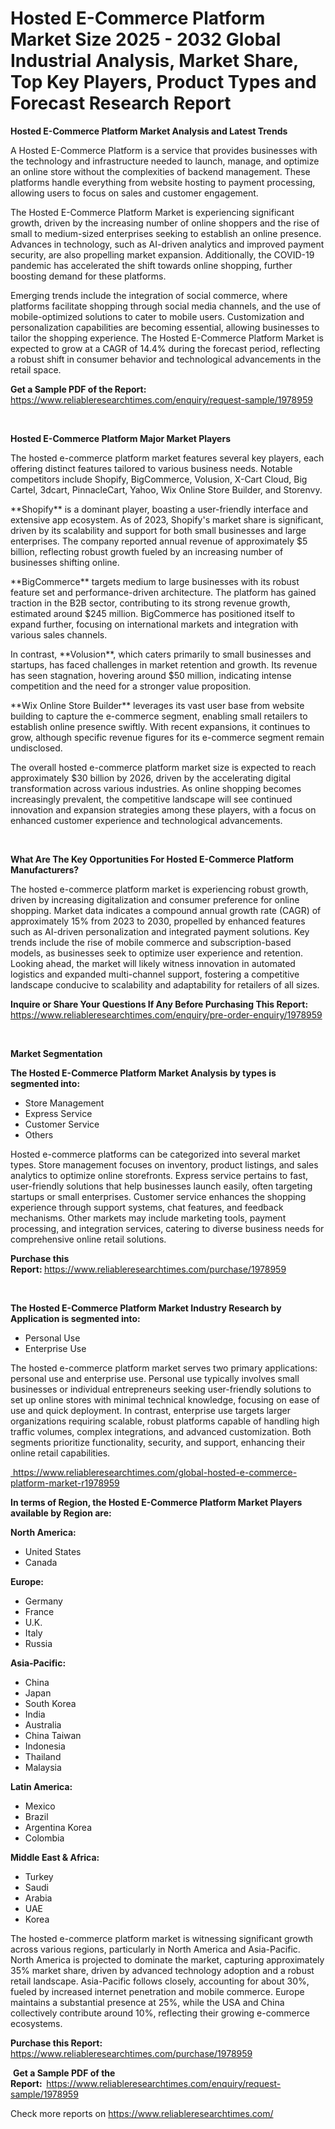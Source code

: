 <p><h1>Hosted E-Commerce Platform Market Size 2025 - 2032 Global Industrial Analysis, Market Share, Top Key Players, Product Types and Forecast Research Report</h1></p><p><strong>Hosted E-Commerce Platform Market Analysis and Latest Trends</strong></p>
<p><p>A Hosted E-Commerce Platform is a service that provides businesses with the technology and infrastructure needed to launch, manage, and optimize an online store without the complexities of backend management. These platforms handle everything from website hosting to payment processing, allowing users to focus on sales and customer engagement. </p><p>The Hosted E-Commerce Platform Market is experiencing significant growth, driven by the increasing number of online shoppers and the rise of small to medium-sized enterprises seeking to establish an online presence. Advances in technology, such as AI-driven analytics and improved payment security, are also propelling market expansion. Additionally, the COVID-19 pandemic has accelerated the shift towards online shopping, further boosting demand for these platforms.</p><p>Emerging trends include the integration of social commerce, where platforms facilitate shopping through social media channels, and the use of mobile-optimized solutions to cater to mobile users. Customization and personalization capabilities are becoming essential, allowing businesses to tailor the shopping experience. The Hosted E-Commerce Platform Market is expected to grow at a CAGR of 14.4% during the forecast period, reflecting a robust shift in consumer behavior and technological advancements in the retail space.</p></p>
<p><strong>Get a Sample PDF of the Report:&nbsp;</strong> <a href="https://www.reliableresearchtimes.com/enquiry/request-sample/1978959?utm_campaign=3554&utm_medium=2&utm_source=Github&utm_content=ia&utm_term=28032025&utm_id=hosted-e-commerce-platform">https://www.reliableresearchtimes.com/enquiry/request-sample/1978959</a></p>
<p>&nbsp;</p>
<p><strong>Hosted E-Commerce Platform Major Market Players</strong></p>
<p><p>The hosted e-commerce platform market features several key players, each offering distinct features tailored to various business needs. Notable competitors include Shopify, BigCommerce, Volusion, X-Cart Cloud, Big Cartel, 3dcart, PinnacleCart, Yahoo, Wix Online Store Builder, and Storenvy.</p><p>**Shopify** is a dominant player, boasting a user-friendly interface and extensive app ecosystem. As of 2023, Shopify's market share is significant, driven by its scalability and support for both small businesses and large enterprises. The company reported annual revenue of approximately $5 billion, reflecting robust growth fueled by an increasing number of businesses shifting online.</p><p>**BigCommerce** targets medium to large businesses with its robust feature set and performance-driven architecture. The platform has gained traction in the B2B sector, contributing to its strong revenue growth, estimated around $245 million. BigCommerce has positioned itself to expand further, focusing on international markets and integration with various sales channels.</p><p>In contrast, **Volusion**, which caters primarily to small businesses and startups, has faced challenges in market retention and growth. Its revenue has seen stagnation, hovering around $50 million, indicating intense competition and the need for a stronger value proposition.</p><p>**Wix Online Store Builder** leverages its vast user base from website building to capture the e-commerce segment, enabling small retailers to establish online presence swiftly. With recent expansions, it continues to grow, although specific revenue figures for its e-commerce segment remain undisclosed.</p><p>The overall hosted e-commerce platform market size is expected to reach approximately $30 billion by 2026, driven by the accelerating digital transformation across various industries. As online shopping becomes increasingly prevalent, the competitive landscape will see continued innovation and expansion strategies among these players, with a focus on enhanced customer experience and technological advancements.</p></p>
<p>&nbsp;</p>
<p><strong>What Are The Key Opportunities For Hosted E-Commerce Platform Manufacturers?</strong></p>
<p><p>The hosted e-commerce platform market is experiencing robust growth, driven by increasing digitalization and consumer preference for online shopping. Market data indicates a compound annual growth rate (CAGR) of approximately 15% from 2023 to 2030, propelled by enhanced features such as AI-driven personalization and integrated payment solutions. Key trends include the rise of mobile commerce and subscription-based models, as businesses seek to optimize user experience and retention. Looking ahead, the market will likely witness innovation in automated logistics and expanded multi-channel support, fostering a competitive landscape conducive to scalability and adaptability for retailers of all sizes.</p></p>
<p><strong>Inquire or Share Your Questions If Any Before Purchasing This Report:</strong> <a href="https://www.reliableresearchtimes.com/enquiry/pre-order-enquiry/1978959?utm_campaign=3554&utm_medium=2&utm_source=Github&utm_content=ia&utm_term=28032025&utm_id=hosted-e-commerce-platform">https://www.reliableresearchtimes.com/enquiry/pre-order-enquiry/1978959</a></p>
<p>&nbsp;</p>
<p><strong>Market Segmentation</strong></p>
<p><strong>The Hosted E-Commerce Platform Market Analysis by types is segmented into:</strong></p>
<p><ul><li>Store Management</li><li>Express Service</li><li>Customer Service</li><li>Others</li></ul></p>
<p><p>Hosted e-commerce platforms can be categorized into several market types. Store management focuses on inventory, product listings, and sales analytics to optimize online storefronts. Express service pertains to fast, user-friendly solutions that help businesses launch easily, often targeting startups or small enterprises. Customer service enhances the shopping experience through support systems, chat features, and feedback mechanisms. Other markets may include marketing tools, payment processing, and integration services, catering to diverse business needs for comprehensive online retail solutions.</p></p>
<p><strong>Purchase this Report:&nbsp;</strong><a href="https://www.reliableresearchtimes.com/purchase/1978959?utm_campaign=3554&utm_medium=2&utm_source=Github&utm_content=ia&utm_term=28032025&utm_id=hosted-e-commerce-platform">https://www.reliableresearchtimes.com/purchase/1978959</a></p>
<p>&nbsp;</p>
<p><strong>The Hosted E-Commerce Platform Market Industry Research by Application is segmented into:</strong></p>
<p><ul><li>Personal Use</li><li>Enterprise Use</li></ul></p>
<p><p>The hosted e-commerce platform market serves two primary applications: personal use and enterprise use. Personal use typically involves small businesses or individual entrepreneurs seeking user-friendly solutions to set up online stores with minimal technical knowledge, focusing on ease of use and quick deployment. In contrast, enterprise use targets larger organizations requiring scalable, robust platforms capable of handling high traffic volumes, complex integrations, and advanced customization. Both segments prioritize functionality, security, and support, enhancing their online retail capabilities.</p></p>
<p><a href="https://www.reliableresearchtimes.com/global-hosted-e-commerce-platform-market-r1978959?utm_campaign=3554&utm_medium=2&utm_source=Github&utm_content=ia&utm_term=28032025&utm_id=hosted-e-commerce-platform">&nbsp;https://www.reliableresearchtimes.com/global-hosted-e-commerce-platform-market-r1978959</a></p>
<p><strong>In terms of Region, the Hosted E-Commerce Platform Market Players available by Region are:</strong></p>
<p>
    <p> <strong> North America: </strong>
        <ul>
            <li>United States</li>
            <li>Canada</li>
        </ul>
        </p> 
    <p> <strong> Europe: </strong>
        <ul>
            <li>Germany</li>
            <li>France</li>
            <li>U.K.</li>
            <li>Italy</li>
            <li>Russia</li>
        </ul>
        </p> 
    <p> <strong> Asia-Pacific: </strong>
        <ul>
            <li>China</li>
            <li>Japan</li>
            <li>South Korea</li>
            <li>India</li>
            <li>Australia</li>
            <li>China Taiwan</li>
            <li>Indonesia</li>
            <li>Thailand</li>
            <li>Malaysia</li>
        </ul>
        </p> 
    <p> <strong> Latin America: </strong>
        <ul>
            <li>Mexico</li>
            <li>Brazil</li>
            <li>Argentina Korea</li>
            <li>Colombia</li>
        </ul>
        </p> 
    <p> <strong> Middle East & Africa: </strong>
        <ul>
            <li>Turkey</li>
            <li>Saudi</li>
            <li>Arabia</li>
            <li>UAE</li>
            <li>Korea</li>
        </ul>
    </p>
    </p>
<p><p>The hosted e-commerce platform market is witnessing significant growth across various regions, particularly in North America and Asia-Pacific. North America is projected to dominate the market, capturing approximately 35% market share, driven by advanced technology adoption and a robust retail landscape. Asia-Pacific follows closely, accounting for about 30%, fueled by increased internet penetration and mobile commerce. Europe maintains a substantial presence at 25%, while the USA and China collectively contribute around 10%, reflecting their growing e-commerce ecosystems.</p></p>
<p><strong>Purchase this Report: </strong><a href="https://www.reliableresearchtimes.com/purchase/1978959?utm_campaign=3554&utm_medium=2&utm_source=Github&utm_content=ia&utm_term=28032025&utm_id=hosted-e-commerce-platform">https://www.reliableresearchtimes.com/purchase/1978959</a></p>
<p>&nbsp;<strong>Get a Sample PDF of the Report:&nbsp;&nbsp;</strong><a href="https://www.reliableresearchtimes.com/enquiry/request-sample/1978959?utm_campaign=3554&utm_medium=2&utm_source=Github&utm_content=ia&utm_term=28032025&utm_id=hosted-e-commerce-platform">https://www.reliableresearchtimes.com/enquiry/request-sample/1978959</a></p>
<p><strong></strong></p>
<p>Check more reports on <a href="https://www.reliableresearchtimes.com/?utm_campaign=3554&utm_medium=2&utm_source=Github&utm_content=ia&utm_term=28032025&utm_id=hosted-e-commerce-platform">https://www.reliableresearchtimes.com/</a></p>
